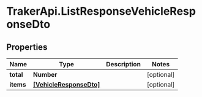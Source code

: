 # TrakerApi.ListResponseVehicleResponseDto

## Properties

Name | Type | Description | Notes
------------ | ------------- | ------------- | -------------
**total** | **Number** |  | [optional] 
**items** | [**[VehicleResponseDto]**](VehicleResponseDto.md) |  | [optional] 


